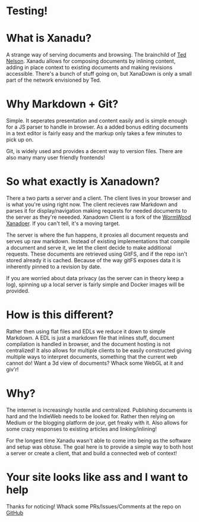 # Testing!

# What is Xanadu?
A strange way of serving documents and browsing. The brainchild of [Ted Nelson](https://en.wikipedia.org/wiki/Ted_Nelson). Xanadu allows for composing documents by inlining content, adding in place context to existing documents and making revisions accessible. There's a bunch of stuff going on, but XanaDown is only a small part of the network envisioned by Ted. 

# Why Markdown + Git?
Simple. It seperates presentation and content easily and is simple enough for a JS parser to handle in browser. As a added bonus editing documents in a text editor is fairly easy and the markup only takes a few minutes to pick up on.

Git, is widely used and provides a decent way to version files. There are also many many user friendly frontends!

# So what exactly is Xanadown?
There a two parts a server and a client. The client lives in your browser and is what you're using right now. The client recieves raw Markdown and parses it for display/navigation making requests for needed documents to the server as they're neeeded. Xanadown Client is a fork of the [WormWood Xanadoer](http://tetramor.ph/wormwood/). If you can't tell, it's a moving target. 
 
The server is where the fun happens, it proxies all document requests and serves up raw markdown. Instead of existing implementations that compile a document and serve it, we let the client decide to make additional requests. These documents are retrieved using GitFS, and if the repo isn't stored already it is cached. Because of the way gitFS exposes data it is inherently pinned to a revision by date.

If you are worried about data privacy (as the server can in theory keep a log), spinning up a local server is fairly simple and Docker images will be provided.

# How is this different?
Rather then using flat files and EDLs we reduce it down to simple Markdown. A EDL is just a markdown file that inlines stuff, document compilation is handled in browser, and the document hosting is not centralized! It also allows for multiple clients to be easily constructed giving multiple ways to interpret documents, something that the current web cannot do! Want a 3d view of documents? Whack some WebGL at it and giv'r!

# Why?
The internet is increasingly hostile and centralized. Publishing documents is hard and the IndieWeb needs to be looked for. Rather then relying on Medium or the blogging platform de jour, get freaky with it. Also allows for some crazy responses to existing articles and linking/inlining!

For the longest time Xanadu wasn't able to come into being as the software and setup was obtuse. The goal here is to provide a simple way to both host a server or create a client, that and build a connected web of context!

# Your site looks like ass and I want to help
Thanks for noticing! Whack some PRs/Issues/Comments at the repo on [GitHub](https://github.com/germ/XanaDown)
